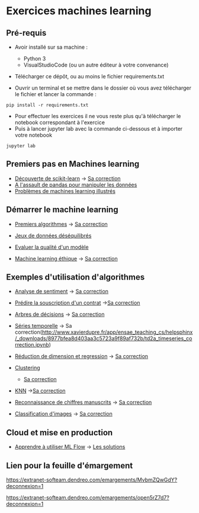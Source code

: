 # Exercices machines learning


## Pré-requis

- Avoir installé sur sa machine :
    - Python 3 
    - VisualStudioCode (ou un autre éditeur à votre convenance)

- Télécharger ce dépôt, ou au moins le fichier requirements.txt
- Ouvrir un terminal et se mettre dans le dossier où vous avez télécharger le fichier et lancer la commande :
```
pip install -r requirements.txt
```
- Pour effectuer les exercices il ne vous reste plus qu'à télécharger le notebook correspondant à l'exercice
- Puis à lancer jupyter lab avec la commande ci-dessous et à importer votre notebook
```
jupyter lab
```

## Premiers pas en Machines learning

- [Découverte de scikit-learn](http://www.xavierdupre.fr/app/ensae_teaching_cs/helpsphinx/_downloads/2636c9c318f7b50c980860837e8878e0/ml_scikit_learn_simple.ipynb) 
    -> [Sa correction](http://www.xavierdupre.fr/app/ensae_teaching_cs/helpsphinx/_downloads/3e8e881302f6677f968c2ae459b0ad4a/ml_scikit_learn_simple_correction.ipynb)
- [A l'assault de pandas pour manipuler les données](http://www.xavierdupre.fr/app/ensae_teaching_cs/helpsphinx/_downloads/1ed5e99eedfc9be5f369a2969a930219/2020_pandas.ipynb)
- [Problèmes de machines learning illustrés](http://www.xavierdupre.fr/app/ensae_teaching_cs/helpsphinx/_downloads/daf61e02b8f0673e93000c19ce436926/ml_c_machine_learning_problems.ipynb)


## Démarrer le machine learning
- [Premiers algorithmes](http://www.xavierdupre.fr/app/ensae_teaching_cs/helpsphinx/_downloads/a7095a923407b2df0d77b2e5d2802827/td2a_enonce_cl_reg_anomaly.ipynb)
    -> [Sa correction](http://www.xavierdupre.fr/app/ensae_teaching_cs/helpsphinx/_downloads/f1325c48329adf3c15e3cc20ca296e2b/td2a_correction_cl_reg_anomaly.ipynb)

- [Jeux de données déséquilibrés](http://www.xavierdupre.fr/app/ensae_teaching_cs/helpsphinx/_downloads/c62f8f73c1799f7ed04f5f6e92d29db9/ml_b_imbalanced.ipynb)

- [Evaluer la qualité d'un modèle](https://downgit.github.io/#/home?url=https://github.com/linogaliana/python-datascientist/blob/master/notebooks/course/modelisation/1_modelevaluation.ipynb)

- [Machine learning éthique](http://www.xavierdupre.fr/app/ensae_teaching_cs/helpsphinx/_downloads/61e0331d75d5af8d61b89fa161519e2d/td2a_cenonce_session_4A.ipynb)
    -> [Sa correction](http://www.xavierdupre.fr/app/ensae_teaching_cs/helpsphinx/_downloads/ec1fdcc6500f48a5aab630e84e536550/td2a_ethics.ipynb)



## Exemples d'utilisation d'algorithmes

- [Analyse de sentiment](http://www.xavierdupre.fr/app/ensae_teaching_cs/helpsphinx/_downloads/26e1826b9f65a9c254a6820c123caf85/td2a_sentiment_analysis.ipynb)
    -> [Sa correction](http://www.xavierdupre.fr/app/ensae_teaching_cs/helpsphinx/_downloads/807670380689eaf7cbe9a9fa9307c9f1/td2a_sentiment_analysis_correction.ipynb)


- [Prédire la souscription d'un contrat](http://www.xavierdupre.fr/app/ensae_teaching_cs/helpsphinx/_downloads/61e0331d75d5af8d61b89fa161519e2d/td2a_cenonce_session_4A.ipynb)
    ->[Sa correction](http://www.xavierdupre.fr/app/ensae_teaching_cs/helpsphinx/_downloads/c9502ff3d05b301a93717415f64f9ac7/td2a_correction_session_4A.ipynb)

- [Arbres de décisions](http://www.xavierdupre.fr/app/ensae_teaching_cs/helpsphinx/_downloads/17ceb093e31fbf63e0a37c132d40208c/td2a_cenonce_session_3B.ipynb)
    -> [Sa correction](http://www.xavierdupre.fr/app/ensae_teaching_cs/helpsphinx/_downloads/06681bdd6ae4b1f6b3409f7ac82ae7d1/td2a_correction_session_3B.ipynb)

- [Séries temporelle](http://www.xavierdupre.fr/app/ensae_teaching_cs/helpsphinx/_downloads/0eefb5389f9d9f319bb87eaf2c223b20/td2a_timeseries.ipynb)
    -> Sa correction(http://www.xavierdupre.fr/app/ensae_teaching_cs/helpsphinx/_downloads/8977bfea8d403aa3c5723a9f89af732b/td2a_timeseries_correction.ipynb)

- [Réduction de dimension et regression](http://www.xavierdupre.fr/app/ensae_teaching_cs/helpsphinx/_downloads/3d20f5f2671b3c1e3f28c013cd4a9e2a/td2a_cenonce_session_3A.ipynb)
    -> [Sa correction](http://www.xavierdupre.fr/app/ensae_teaching_cs/helpsphinx/_downloads/56e29b3b52fa03dea07b2fb8aa7f95e3/td2a_correction_session_3A.ipynb)

- [Clustering](http://www.xavierdupre.fr/app/ensae_teaching_cs/helpsphinx/_downloads/cf11a5e6e1aa2a29f6317876eb95e038/td2a_clustering.ipynb)
    - [Sa correction](http://www.xavierdupre.fr/app/ensae_teaching_cs/helpsphinx/_downloads/57aa9a95aee5d54462df565dbbdb0150/td2a_clustering_correction.ipynb)

- [KNN](http://www.xavierdupre.fr/app/ensae_teaching_cs/helpsphinx/_downloads/10fc2dabb72af64b2d4861ad74b2cf15/knn_high_dimension.ipynb)
    ->[Sa correction](http://www.xavierdupre.fr/app/ensae_teaching_cs/helpsphinx/_downloads/6104ccf9f4b31c96f5d60ebe79dbfa49/knn_high_dimension_correction.ipynb)


- [Reconnaissance de chiffres manuscrits](https://github.com/meteofrance/formation-deep-learning/blob/master/formation/TP-02-Reconnaissance%20de%20chiffres%20manuscrits/ML_mnist.ipynb)
    -> [Sa correction](https://github.com/meteofrance/formation-deep-learning/blob/master/formation/TP-02-Reconnaissance%20de%20chiffres%20manuscrits/ML_mnist_correction.ipynb)

- [Classification d'images](https://github.com/meteofrance/formation-deep-learning/blob/master/formation/TP-04-Transfer%20Learning/TP_classification_images/Transfer%20learning.ipynb)
    -> [Sa correction](https://github.com/meteofrance/formation-deep-learning/blob/master/formation/TP-04-Transfer%20Learning/TP_classification_images/Correction%20Transfer%20learning.ipynb)

## Cloud et mise en production



- [Apprendre à utiliser ML Flow](https://github.com/meteofrance/formation-mlflow/blob/master/formation_MLFlow.ipynb)
    -> [Les solutions](https://github.com/meteofrance/formation-mlflow/tree/master/solutions)
    
## Lien pour la feuille d'émargement

https://extranet-softeam.dendreo.com/emargements/MvbmZQwGdY?deconnexion=1

https://extranet-softeam.dendreo.com/emargements/open5rZ7d7?deconnexion=1
